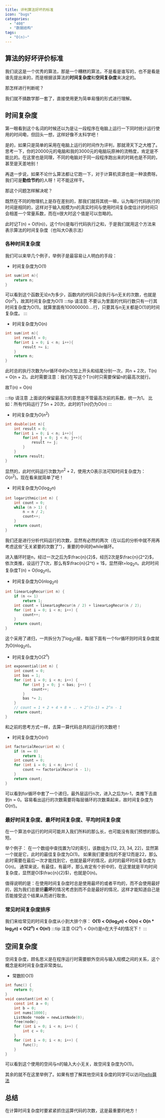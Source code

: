 ```yaml
---
title: 评判算法好坏的标准
icon: "bugs"
categories:
  - "408"
  - "数据结构"
tags:
  - "O(n)~"
---
```

## 算法的好坏评价标准
我们说这是一个优秀的算法，那是一个糟糕的算法，不是看是谁写的，也不是看是谁先提出来的，而是根据该算法的**时间复杂度**和**空间复杂度**来决定的。

那怎样进行判断呢？

我们就不搞数学那一套了，直接使用更为简单易懂的形式进行理解。

## 时间复杂度
第一眼看到这个名词的时候还以为是让一段程序在电脑上运行一下同时统计运行使用的时间嘞，但回头一想，这样好像不太科学吧！

是的，如果只是简单的采用在电脑上运行的时间作为评判，那就滑天下之大稽了。思考一下，你的20000元的电脑和我的3000元的电脑玩原神的流畅度，肯定是不能比的。在这里也是同理，不同的电脑对于同一段程序跑出来的时耗也是不同的，甚至是天差地别！

再退一步说，如果不论什么算法都让它跑一下，对于计算机资源也是一种浪费呀。我们可是**勤俭节约**的人呀！可不能这样干。

那这个问题怎样解决呢？

既然在不同的物理机上是存在差别的，那我们就将其统一嘛，认为每行代码执行的时间是相同的，这样对于输入规模为n的真实时间与使用时间复杂度估计的时间只会相差一个常量系数，而在n很大时这个值是可以忽略的。

此时记T(n) = O(f(n))，这个f(n)是每行代码执行之和，于是我们就用这个方法来表示算法的时间复杂度（也叫大O表示法）
### 各种时间复杂度
我们可以来举几个例子，举例子是最容易让人明白的手段：
- 时间复杂度为O(1) 
```c
int sum(int n){
    return n;
}
```
可以看到这个函数无论n为多少，函数内的代码只会执行与n无关的次数，也就是$O(n^0)$，故其时间复杂度为O(1)
:::tip 请注意
不要认为里面的代码行数只有一行其时间复杂度为O(1)。就算里面有100000000....行，只要其与n无关都是O(1)的时间复杂度。
:::
- 时间复杂度为O(n)
```c
int sum(int n){
    int result = 0;
    for(int i = 0; i < n; i++){
        result += i;
    }
    return n;
}
```
此时总的执行次数为for循环中的n次加上开头和结尾分别一次，共n + 2次，T(n) = O(n + 2)。此时需要注意：我们在写这个T(n)时只需要保留n的最高次就行。

故T(n) = O(n)

:::tip 请注意
上面说的保留最高次的意思是不管最高次前的系数，统一为1。
比如：所有代码运行了5n + 20次，此时的T(n)仍为O(n)
:::
- 时间复杂度为$O(n^2)$
```c
int double(int n){
    int result = 0;
    for(int i = 0; i < n; i++){
        for(int j = 0; j < n; j++){
            result += j;
        }
    }
    return result;
} 
```
显然的，此时代码运行次数为$n ^ 2 + 2$，使用大O表示法可知时间复杂度为：$O(n^2)$。现在看来就简单了吧！
- 时间复杂度为O($\log_2 n$)
```c
int logarithmic(int n) {
    int count = 0;
    while (n > 1) {
        n = n / 2;
        count++;
    }
    return count;
} 
```
我们还是进行分析代码运行的次数，显然有必然的两次（在以后的分析中就不用再考虑这些“无关紧要的次数了”），重要的中间的while循环。

进入循环时是n，经过一次之后为$\frac{n}{2}$，经历2次是$\frac{n}{2^2}$，依次类推，设运行了t次，那么有$\frac{n}{2^t} = 1$，显然得t=$\log_2 n$。此时时间复杂度T(n) = O($\log_2 n$)。

- 时间复杂度为O($n \log_2 n$)
```c
int linearLogRecur(int n) {
    if (n <= 1)
        return 1;
    int count = linearLogRecur(n / 2) + linearLogRecur(n / 2);
    for (int i = 0; i < n; i++) {
        count++;
    }
    return count;
} 
```
这个采用了递归，一共拆分为了$\log_2 n$层，每层下面有一个for循环则时间复杂度就为O(n$\log_2 n$)。
- 时间复杂度为O($2^n$)
```c
int exponential(int n) {
    int count = 0;
    int bas = 1;
    for (int i = 0; i < n; i++) {
        for (int j = 0; j < bas; j++) {
            count++;
        }
        bas *= 2;
    }
    // count = 1 + 2 + 4 + 8 + .. + 2^(n-1) = 2^n - 1
    return count;
} 
```
和之前的思考方式一样，去算一算代码总共的运行的次数吧！
- 时间复杂度为O(n!)
```c
int factorialRecur(int n) {
    if (n == 0)
        return 1;
    int count = 0;
    for (int i = 0; i < n; i++) {
        count += factorialRecur(n - 1);
    }
    return count;
} 
```
可以看到for循环中套了一个递归，最外层运行n次，进入之后为n-1，类推下去直到n = 0。容易看出运行的次数需要将每层循环的次数乘起来，故时间复杂度为O(n!)。
### 最好时间复杂度、最坏时间复杂度、平均时间复杂度
在一个算法中运行的时间可能并入我们所料的那么长，也可能没有我们预想的那么短。

举个例子：
在一个数组中查找置为12的索引，该数组为:[12, 23, 34, 22]，显然第一个就是它，此时的最佳复杂度为Ω(1)。
如果我们要查找的不是12而是22，那么此时需要在最后一次才能找到它，也就是最坏的情况，此时的最坏时间复杂度为O(n)。
通常来说，有最佳，有最坏，那么肯定有个折中的，在这里就是平均时间复杂度，显然是O($\frac{n}{2}$)，也就是O(n)。

值得说明的是：在使用时间复杂度时总是使用最坏的或者平均的，而不会使用最好的，因为我们总要把**最坏**的情况考虑到而不会是最好的情况，这样才能知道自己是否能接受这个结果从而进行取舍。
### 常见时间复杂度排序
我们来给常见的时间复杂度从小到大排个序：
**O(1) < O($\log_2 n$) < O(n) < O(n * $\log_2 n$) < O($2^n$) < O(n!)** 
:::tip 注意
O($2^n$) < O(n!)是n在大于4的情况下！
:::
## 空间复杂度
空间复杂度，顾名思义是在程序运行时需要额外空间与输入规模之间的关系，这个概念是和时间复杂度非常类似。

- 常数阶O(1)
```c
int func() {
    return 0;
}
void constant(int n) {
    const int a = 0;
    int b = 0;
    int nums[1000];
    ListNode *node = newListNode(0);
    free(node);
    for (int i = 0; i < n; i++) {
        int c = 0;
    }
    for (int i = 0; i < n; i++) {
        func();
    }
} 
```
可以看到这个使用的空间与n的输入大小无关，故空间复杂度为O(1)。

其余的就不在这里举例了。如果有想了解其他空间复杂度的同学可以访问[hello算法](https://www.hello-algo.com/chapter_computational_complexity/space_complexity/#3-on2)

## 总结
在计算时间复杂度时要紧紧抓住运算代码的次数，这是最重要的地方！


